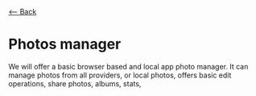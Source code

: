 [⟵ Back](../features.md#features)

# Photos manager

We will offer a basic browser based and local app photo manager. It can manage photos from all providers, or local photos, offers basic edit operations, share photos, albums, stats, 

